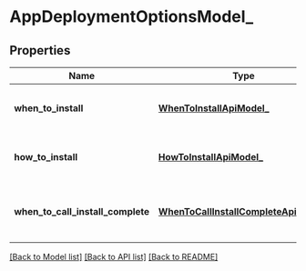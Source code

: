 # AppDeploymentOptionsModel_

## Properties
Name | Type | Description | Notes
------------ | ------------- | ------------- | -------------
**when_to_install** | [**WhenToInstallApiModel_**](WhenToInstallApiModel_.md) | Gets or sets when to install options. | [optional] 
**how_to_install** | [**HowToInstallApiModel_**](HowToInstallApiModel_.md) | Gets or sets how to install options. | [optional] 
**when_to_call_install_complete** | [**WhenToCallInstallCompleteApiModel_**](WhenToCallInstallCompleteApiModel_.md) | Gets or sets when to call install complete options. | [optional] 

[[Back to Model list]](../README.md#documentation-for-models) [[Back to API list]](../README.md#documentation-for-api-endpoints) [[Back to README]](../README.md)


